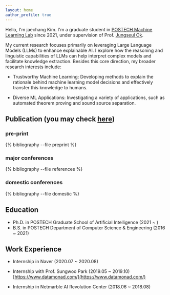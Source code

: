 ```yaml
---
layout: home
author_profile: true
---
```


Hello, I'm jaechang Kim. I'm a graduate student in [POSTECH Machine Learning Lab](http://ml.postech.ac.kr/) since 2021,
under supervision of Prof. [Jungseul Ok](https://sites.google.com/view/jungseulok).

My current research focuses primarily on leveraging Large Language Models (LLMs) to enhance explainable AI. I explore how the reasoning and linguistic capabilities of LLMs can help interpret complex models and facilitate knowledge extraction. Besides this core direction, my broader research interests include:

* Trustworthy Machine Learning: Developing methods to explain the rationale behind machine learning model decisions and effectively transfer this knowledge to humans.

* Diverse ML Applications: Investigating a variety of applications, such as automated theorem proving and sound source separation.


## Publication (you may check [here](https://scholar.google.com/citations?user=WBJWwzYAAAAJ&hl=ko))

### pre-print
{% bibliography --file preprint %}

### major conferences
{% bibliography --file references %}

### domestic conferences
{% bibliography --file domestic %}

## Education

* Ph.D. in POSTECH Graduate School of Artificial Intelligence (2021 ~ )
* B.S. in POSTECH Department of Computer Science & Engineering (2016 ~ 2021)

## Work Experience

* Internship in Naver (2020.07 ~ 2020.08)

* Internship with Prof. Sungwoo Park (2019.05 ~ 2019.10)
    [https://www.datamonad.com/](https://www.datamonad.com/)

* Internship in Netmarble AI Revolution Center (2018.06 ~ 2018.08)


<!--

## Teaching

* Computer Architecture (TA, 2023 Spring)
* Intro. to Computer SW Systems (TA, 2022 Fall)

## Awards

* 글로벌 핵심인재 양성지원 사업 우수성과 (우수상) (2021, IITP) 
* 2021학년도 인공지능대학원 대학원생 우수논문상 (최우수상) (2021, POSTECH AIGS) 

-->


